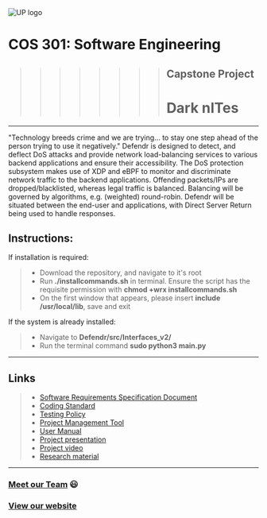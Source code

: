 <img src="https://cs.up.ac.za/static/images/headerUP.jpg" alt="UP logo">

COS 301: Software Engineering
=========================

>>>>>>>>## Capstone Project
>>>>>>>># Dark nITes

---

"Technology breeds crime and we are trying... to stay one step ahead of the person trying to use it negatively."
Defendr is designed to detect, and deflect DoS attacks and provide network load-balancing services to various backend applications and ensure their accessibility.  The DoS protection subsystem makes use of XDP and eBPF to monitor and discriminate network traffic to the backend applications.  Offending packets/IPs are dropped/blacklisted, whereas legal traffic is balanced.  Balancing will be governed by algorithms, e.g. (weighted) round-robin.  Defendr will be situated between the end-user and applications, with Direct Server Return being used to handle responses.


## **Instructions:**
If installation is required:
> - Download the repository, and navigate to it's root
> - Run **./installcommands.sh** in terminal.  Ensure the script has the requisite permission with **chmod +wrx installcommands.sh**
> - On the first window that appears, please insert **include /usr/local/lib**, save and exit

If the system is already installed:
> - Navigate to **Defendr/src/Interfaces_v2/**
> - Run the terminal command **sudo python3 main.py**

---

## Links
> -  <a href="https://darknites.co.za/pdf/Defendr%20-%20Software%20Requirements%20Specification.pdf" target="_blank">Software Requirements Specification Document</a>
> -  <a href="https://darknites.co.za/pdf/Defendr%20-%20Coding%20Standard%20.pdf" target="_blank">Coding Standard</a>
> -  <a href="https://darknites.co.za/pdf/Defendr%20-%20Testing%20Policy.pdf" target="_blank">Testing Policy</a>
> -  <a href="https://app.zenhub.com/workspaces/dark-nites-capstone-project-5cc616ec67dcfa43a66a40f3/board?repos=182156942" target="_blank">Project Management Tool</a>
> -  <a href="https://darknites.co.za/pdf/Defendr%20-%20User%20manual.pdf" target="_blank">User Manual</a>
> -  <a href="https://darknites.co.za/documents/Virtual%20Demo.pptx" target="_blank">Project presentation</a>
> -  <a href="https://darknites.co.za/documents/Demo%20Video.ppsx" target="_blank">Project video</a>
> -  <a href="https://darknites.co.za/documents" target="_blank">Research material</a>

---

### <a href="https://github.com/cos301-2019-se/Defendr/blob/master/SRS/team.md" target="_blank">Meet our Team</a> :smiley:
### <a href="https://www.darknites.co.za/" target="_blank">View our website</a>